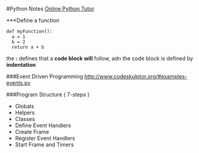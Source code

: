 #Python Notes
[Online Python Tutor](http://pythontutor.com/)

***Define a function
```{P}
def myFunction():
  a = 1
  b = 2
  return a + b
```
the **:** defines that a **code block will** follow, adn the code block is defined by **indentation**

###Event Driven Programming
http://www.codeskulptor.org/#examples-events.py

###Program Structure ( 7-steps )
- Globals
- Helpers
- Classes
- Define Event Handlers
- Create Frame
- Register Event Handlers
- Start Frame and Timers
